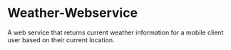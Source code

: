 # Weather-Webservice
A web service that returns current weather information for a mobile client user based on their current location.

